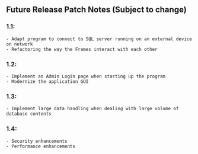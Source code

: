 Future Release Patch Notes (Subject to change)
-------------------------------------------------------------------------------
### 1.1:
	- Adapt program to connect to SQL server running on an external device
	on network
	- Refactoring the way the Frames interact with each other
### 1.2:
	- Implement an Admin Login page when starting up the program
	- Modernize the application GUI
### 1.3:
	- Implement large data handling when dealing with large volume of
	database contents
### 1.4:
	- Security enhancements
	- Performance enhancements
